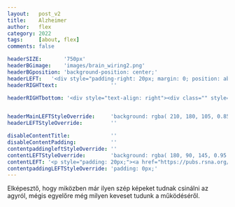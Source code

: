 ```yaml
---
layout:   post_v2
title:    Alzheimer
author:   flex
category: 2022
tags:     [about, flex]
comments: false

headerSIZE:       '750px'
headerBGimage:    'images/brain_wiring2.png'
headerBGposition: 'background-position: center;'
headerLEFT:   '<div style="padding-right: 20px; margin: 0; position: absolute; top: 50%; -ms-transform: translateY(-50%); transform: translateY(-50%); color: black;">Valószínűleg anyám után majd én is pályázhatok egy ilyen projektre... ☹️</p></div>'
headerRIGHTtext:  				 ''

headerRIGHTbottom: '<div style="text-align: right"><div class="" style="display: inline-block; font-size: 50%; margin-bottom: 0px; background: black; color: white; padding: 7px;">Source: <a class="menu" href="https://www.gregadunn.com/about/">Greg Dunn</a></div></div><iframe style="margin-bottom: -10px; border-radius:0px" src="https://open.spotify.com/embed/track/4jTABOZ29MfpDhBb5TFTME?utm_source=generator" width="100%" height="80" frameBorder="0" allowfullscreen="" allow="autoplay; clipboard-write; encrypted-media; fullscreen; picture-in-picture"></iframe>'


headerMainLEFTStyleOverride:     'background: rgba( 210, 180, 105, 0.85 ); position: relative;'
headerLEFTStyleOverride:         ''

disableContentTitle:             ''
disableContentPadding:           ''
contentpaddingleftStyleOverride: ''
contentLEFTStyleOverride:        'background: rgba( 180, 90, 145, 0.95 )'
contentLEFT: '<p style="padding: 20px;"><a href="https://pubs.rsna.org/doi/10.1148/radiol.213208?url_ver=Z39.88-2003&rfr_id=ori:rid:crossref.org&rfr_dat=cr_pub%20%200pubmed"><img class="shadow" src="images/brain1.jpg"></a></p><p style="padding: 20px;"><a href="https://pubs.rsna.org/doi/10.1148/radiol.213208?url_ver=Z39.88-2003&rfr_id=ori:rid:crossref.org&rfr_dat=cr_pub%20%200pubmed"><img class="shadow" src="images/brain2.jpg"></a></p>'
contentpaddingLEFTStyleOverride: 'padding: 0px;'
---
```


Elképesztő, hogy miközben már ilyen szép képeket tudnak csinálni az agyról, mégis egyelőre még milyen keveset tudunk a működéséről.